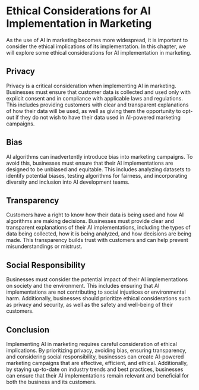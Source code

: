 Ethical Considerations for AI Implementation in Marketing
============================================================================================================

As the use of AI in marketing becomes more widespread, it is important to consider the ethical implications of its implementation. In this chapter, we will explore some ethical considerations for AI implementation in marketing.

Privacy
-------

Privacy is a critical consideration when implementing AI in marketing. Businesses must ensure that customer data is collected and used only with explicit consent and in compliance with applicable laws and regulations. This includes providing customers with clear and transparent explanations of how their data will be used, as well as giving them the opportunity to opt-out if they do not wish to have their data used in AI-powered marketing campaigns.

Bias
----

AI algorithms can inadvertently introduce bias into marketing campaigns. To avoid this, businesses must ensure that their AI implementations are designed to be unbiased and equitable. This includes analyzing datasets to identify potential biases, testing algorithms for fairness, and incorporating diversity and inclusion into AI development teams.

Transparency
------------

Customers have a right to know how their data is being used and how AI algorithms are making decisions. Businesses must provide clear and transparent explanations of their AI implementations, including the types of data being collected, how it is being analyzed, and how decisions are being made. This transparency builds trust with customers and can help prevent misunderstandings or mistrust.

Social Responsibility
---------------------

Businesses must consider the potential impact of their AI implementations on society and the environment. This includes ensuring that AI implementations are not contributing to social injustices or environmental harm. Additionally, businesses should prioritize ethical considerations such as privacy and security, as well as the safety and well-being of their customers.

Conclusion
----------

Implementing AI in marketing requires careful consideration of ethical implications. By prioritizing privacy, avoiding bias, ensuring transparency, and considering social responsibility, businesses can create AI-powered marketing campaigns that are effective, efficient, and ethical. Additionally, by staying up-to-date on industry trends and best practices, businesses can ensure that their AI implementations remain relevant and beneficial for both the business and its customers.
